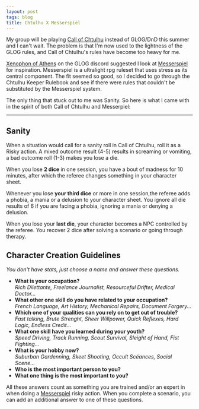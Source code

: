 ```yaml
---
layout: post
tags: blog
title: Chtulhu X Messerspiel
---
```


My group will be playing [Call of Chtulhu](https://www.chaosium.com/call-of-cthulhu-getting-started/) instead of GLOG/DnD this summer and I can't wait. The problem is that I'm now used to the lightness of the GLOG rules, and Call of Chtulhu's rules have become too heavy for me. 

[Xenophon of Athens](https://xenophonsramblings.blogspot.com/) on the GLOG discord suggested I look at [Messerspiel](https://ozbrowning.itch.io/messerspiel) for inspiration. Messerspiel is a ultralight rpg ruleset that uses stress as its central component. The fit seemed so good, so I decided to go through the Chtulhu Keeper Rulebook and see if there were rules that couldn't be substituted by the Messerspiel system.

The only thing that stuck out to me was Sanity. So here is what I came with in the spirit of both Call of Chtulhu and Messerpiel:

---

## Sanity

When a situation would call for a sanity roll in Call of Chtulhu, roll it as a Risky action. A mixed outcome result (4-5) results in screaming or vomiting, a bad outcome roll (1-3) makes you lose a die.

When you lose **2 dice** in one session, you have a bout of madness for 10 minutes, after which the referee changes something in your character sheet.

Whenever you lose **your third dice** or more in one session,the referee adds a phobia, a mania or a delusion to your character sheet. You ignore all die results of 6 if you are facing a phobia, ignoring a mania or denying a delusion.

When you lose your **last die**, your character becomes a NPC controlled by the referee. You recover 2 dice after solving a scenario or going through therapy.

## Character Creation Guidelines

_You don't have stats, just choose a name and answer these questions._

- **What is your occupation?** <br> _Rich Dilettante, Freelance Journalist, Resourceful Drifter, Medical Doctor..._
- **What other one skill do you have related to your occupation?** <br> _French Language, Art History, Mechanical Repairs, Document Forgery..._
- **Which one of your qualities can you rely on to get out of trouble?** <br> _Fast talking, Brute Strenght, Sheer Willpower, Quick Reflexes, Hard Logic, Endless Credit..._
- **What one skill have you learned during your youth?** <br> _Speed Driving, Track Running, Scout Survival, Sleight of Hand, Fist Fighting..._
- **What is your hobby now?** <br> _Suburban Gardenning, Skeet Shooting, Occult Scéances, Social Scene..._
- **Who is the most important person to you?**
- **What one thing is the most important to you?**

All these answers count as something you are trained and/or an expert in when doing a [Messerspiel](https://ozbrowning.itch.io/messerspiel) risky action. When you complete a scenario, you can add an additional answer to one of these questions.
